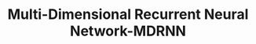 ---
types: "word"

title: "Multi-Dimensional Recurrent Neural Network-MDRNN"

categories: ['']

tags: ['Multi', 'Dimensional', 'Recurrent', 'Neural', 'Network', 'MDRNN']

arabic: 'شبكات عصبية تكرارية متعددة الأبعاد'

arexps: []

enwords: ['Multi-Dimensional Recurrent Neural Network-MDRNN']

enexps: []

arlexicons: 'ش'

enlexicons: 'M'

authors: ['Ruqayya Roshdy']

translators: ['']

citations: 'تطبيقات الذكاء الاصطناعي في خدمة اللغة العربية'

sources: 'مركز الملك عبدالله بن عبدالعزيز الدولي لخدمة اللغة العربية'

word: "true"

slug: ""
---